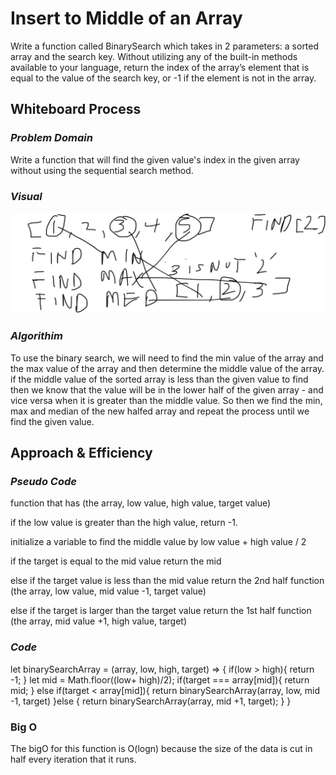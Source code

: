 # Insert to Middle of an Array
Write a function called BinarySearch which takes in 2 parameters: a sorted array and the search key. Without utilizing any of the built-in methods available to your language, return the index of the array’s element that is equal to the value of the search key, or -1 if the element is not in the array.


## Whiteboard Process
### _Problem Domain_  ###
Write a function that will find the given value's index in the given array without using the sequential search method.

### _Visual_ ### 

![binary-search-visual](./array-binary-search.jpg)

### _Algorithim_ ###
To use the binary search, we will need to find the min value of the array and the max value of the array and then determine the middle value of the array. if the middle value of the sorted array is less than the given value to find then we know that the value will be in the lower half of the given array - and vice versa when it is greater than the middle value. So then we find the min, max and median of the new halfed array and repeat the process until we find the given value. 

## Approach & Efficiency
### _Pseudo Code_ ###
function that has (the array, low value, high value, target value)

if the low value is greater than the high value, return -1. 

initialize a variable to find the middle value  by low value + high value / 2

if the target is equal to the mid value return the mid

else if the target value is less than the mid value return the 2nd half function (the array, low value, mid value -1, target value)

else if the target is larger than the target value return the 1st half function (the array, mid value +1, high value, target)

### _Code_ ###

let binarySearchArray = (array, low, high, target) => {
    if(low > high){
        return -1;
    }
    let mid = Math.floor((low+ high)/2);
    if(target === array[mid]){
        return mid;
    }
    else if(target < array[mid]){
        return binarySearchArray(array, low, mid -1, target)
    }else {
        return binarySearchArray(array, mid +1, target);
    }
}
### Big O ### 

The bigO for this function is O(logn) because the size of the data is cut in half every iteration that it runs. 

